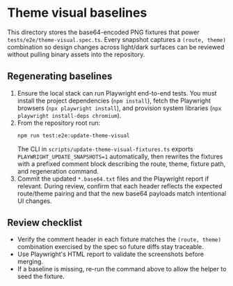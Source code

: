 # Theme visual baselines

This directory stores the base64-encoded PNG fixtures that power `tests/e2e/theme-visual.spec.ts`.
Every snapshot captures a `(route, theme)` combination so design changes across light/dark surfaces
can be reviewed without pulling binary assets into the repository.

## Regenerating baselines

1. Ensure the local stack can run Playwright end-to-end tests. You must install the project
   dependencies (`npm install`), fetch the Playwright browsers (`npx playwright install`), and
   provision system libraries (`npx playwright install-deps chromium`).
2. From the repository root run:
   ```bash
   npm run test:e2e:update-theme-visual
   ```
   The CLI in `scripts/update-theme-visual-fixtures.ts` exports
   `PLAYWRIGHT_UPDATE_SNAPSHOTS=1` automatically, then rewrites the fixtures with a prefixed
   comment block describing the route, theme, fixture path, and regeneration command.
3. Commit the updated `*.base64.txt` files and the Playwright report if relevant. During review,
   confirm that each header reflects the expected route/theme pairing and that the new base64 payloads
   match intentional UI changes.

## Review checklist

- Verify the comment header in each fixture matches the `(route, theme)` combination exercised by the
  spec so future diffs stay traceable.
- Use Playwright's HTML report to validate the screenshots before merging.
- If a baseline is missing, re-run the command above to allow the helper to seed the fixture.
